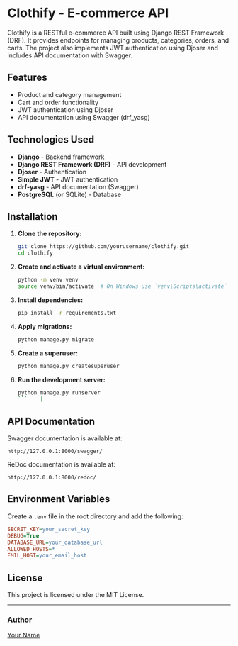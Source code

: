 # Clothify - E-commerce API

Clothify is a RESTful e-commerce API built using Django REST Framework (DRF). It provides endpoints for managing products, categories, orders, and carts. The project also implements JWT authentication using Djoser and includes API documentation with Swagger.

## Features

- Product and category management
- Cart and order functionality
- JWT authentication using Djoser
- API documentation using Swagger (drf_yasg)

## Technologies Used

- **Django** - Backend framework
- **Django REST Framework (DRF)** - API development
- **Djoser** - Authentication
- **Simple JWT** - JWT authentication
- **drf-yasg** - API documentation (Swagger)
- **PostgreSQL** (or SQLite) - Database

## Installation

1. **Clone the repository:**

   ```bash
   git clone https://github.com/yourusername/clothify.git
   cd clothify
   ```

2. **Create and activate a virtual environment:**

   ```bash
   python -m venv venv
   source venv/bin/activate  # On Windows use `venv\Scripts\activate`
   ```

3. **Install dependencies:**

   ```bash
   pip install -r requirements.txt
   ```

4. **Apply migrations:**

   ```bash
   python manage.py migrate
   ```

5. **Create a superuser:**

   ```bash
   python manage.py createsuperuser
   ```

6. **Run the development server:**
   ````bash
   python manage.py runserver
   ```    |
   ````

## API Documentation

Swagger documentation is available at:

```
http://127.0.0.1:8000/swagger/
```

ReDoc documentation is available at:

```
http://127.0.0.1:8000/redoc/
```

## Environment Variables

Create a `.env` file in the root directory and add the following:

```ini
SECRET_KEY=your_secret_key
DEBUG=True
DATABASE_URL=your_database_url
ALLOWED_HOSTS=*
EMIL_HOST=your_email_host
```

## License

This project is licensed under the MIT License.

---

### Author

[Your Name](https://github.com/yourusername)
